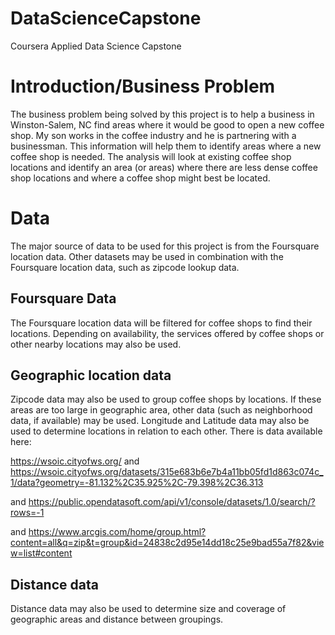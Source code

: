 # DataScienceCapstone
Coursera Applied Data Science Capstone

# Introduction/Business Problem
The business problem being solved by this project is to help a business in Winston-Salem, NC find areas where it would be good to open a new coffee shop. 
My son works in the coffee industry and he is partnering with a businessman. This information will help them to identify areas where a new coffee shop is needed. The analysis will look at existing coffee shop locations and identify an area (or areas) where there are less dense coffee shop locations and where a coffee shop might best be located. 

# Data
The major source of data to be used for this project is from the Foursquare location data. Other datasets may be used in combination with the Foursquare location data, such as zipcode lookup data. 
## Foursquare Data
The Foursquare location data will be filtered for coffee shops to find their locations. Depending on availability, the services offered by coffee shops or other nearby locations may also be used.

## Geographic location data
Zipcode data may also be used to group coffee shops by locations. If these areas are too large in geographic area, other data (such as neighborhood data, if available) may be used.  Longitude and Latitude data may also be used to determine locations in relation to each other.
There is data available here:

https://wsoic.cityofws.org/
and
https://wsoic.cityofws.org/datasets/315e683b6e7b4a11bb05fd1d863c074c_1/data?geometry=-81.132%2C35.925%2C-79.398%2C36.313

and
https://public.opendatasoft.com/api/v1/console/datasets/1.0/search/?rows=-1

and
https://www.arcgis.com/home/group.html?content=all&q=zip&t=group&id=24838c2d95e14dd18c25e9bad55a7f82&view=list#content


## Distance data
Distance data may also be used to determine size and coverage of geographic areas and distance between groupings.

